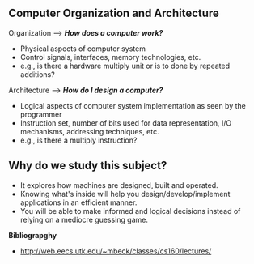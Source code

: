 ## Computer Organization and Architecture

Organization --> ***How does a computer work?***
* Physical aspects of  computer system
* Control signals, interfaces, memory technologies, etc.
* e.g., is there a hardware multiply unit or is to done by repeated additions?

Architecture --> ***How do I design a computer?***
* Logical aspects of computer system implementation as seen by the programmer
* Instruction set, number of bits used for data representation, I/O mechanisms, addressing techniques, etc.
* e.g., is there a multiply instruction?

## Why do we study this subject?
* It explores how machines are designed, built and operated.
* Knowing what's inside will help you design/develop/implement applications in an efficient manner.
* You will be able to make informed and logical decisions instead of relying on a mediocre guessing game. 

**Bibliograpghy**
* http://web.eecs.utk.edu/~mbeck/classes/cs160/lectures/





